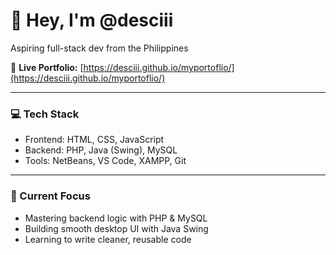 # 👋 Hey, I'm @desciii

Aspiring full-stack dev from the Philippines  

🔗 **Live Portfolio:** [https://desciii.github.io/myportoflio/](https://desciii.github.io/myportoflio/)

---

### 💻 Tech Stack
- Frontend: HTML, CSS, JavaScript  
- Backend: PHP, Java (Swing), MySQL  
- Tools: NetBeans, VS Code, XAMPP, Git

---

### 🧠 Current Focus
- Mastering backend logic with PHP & MySQL  
- Building smooth desktop UI with Java Swing  
- Learning to write cleaner, reusable code
